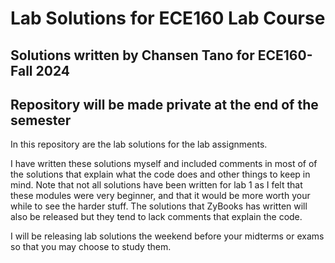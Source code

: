 # Lab Solutions for ECE160 Lab Course

## Solutions written by Chansen Tano for ECE160-Fall 2024
## Repository will be made private at the end of the semester

In this repository are the lab solutions for the lab assignments.

I have written these solutions myself and included comments in most of of the solutions that explain what the code does and other things to keep in mind.
Note that not all solutions have been written for lab 1 as I felt that these modules were very beginner, and that it would be more worth your while to see the harder stuff.
The solutions that ZyBooks has written will also be released but they tend to lack comments that explain the code.

I will be releasing lab solutions the weekend before your midterms or exams so that you may choose to study them.
